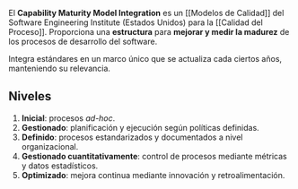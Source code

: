 El **Capability Maturity Model Integration** es un [[Modelos de Calidad]] del Software Engineering Institute (Estados Unidos) para la [[Calidad del Proceso]]. Proporciona una **estructura** para **mejorar y medir la madurez** de los procesos de desarrollo del software.

Integra estándares en un marco único que se actualiza cada ciertos años, manteniendo su relevancia.

## Niveles

1. **Inicial**: procesos _ad-hoc_.
2. **Gestionado**: planificación y ejecución según políticas definidas.
3. **Definido**: procesos estandarizados y documentados a nivel organizacional.
4. **Gestionado cuantitativamente**: control de procesos mediante métricas y datos estadísticos.
5. **Optimizado**: mejora continua mediante innovación y retroalimentación.
